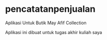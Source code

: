 # pencatatanpenjualan
Aplikasi Untuk Butik May Afif Collection

Aplikasi ini dibuat untuk tugas akhir kuliah saya
